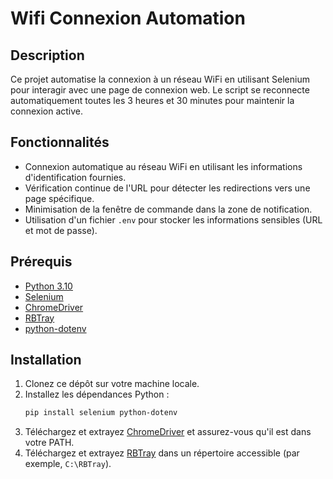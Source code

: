 # Wifi Connexion Automation

## Description

Ce projet automatise la connexion à un réseau WiFi en utilisant Selenium pour interagir avec une page de connexion web. Le script se reconnecte automatiquement toutes les 3 heures et 30 minutes pour maintenir la connexion active.

## Fonctionnalités

- Connexion automatique au réseau WiFi en utilisant les informations d'identification fournies.
- Vérification continue de l'URL pour détecter les redirections vers une page spécifique.
- Minimisation de la fenêtre de commande dans la zone de notification.
- Utilisation d'un fichier `.env` pour stocker les informations sensibles (URL et mot de passe).

## Prérequis

- [Python 3.10](https://www.python.org/downloads/)
- [Selenium](https://pypi.org/project/selenium/)
- [ChromeDriver](https://sites.google.com/a/chromium.org/chromedriver/downloads)
- [RBTray](https://rbtray.github.io/)
- [python-dotenv](https://pypi.org/project/python-dotenv/)

## Installation

1. Clonez ce dépôt sur votre machine locale.
2. Installez les dépendances Python :
    ```sh
    pip install selenium python-dotenv
    ```
3. Téléchargez et extrayez [ChromeDriver](https://sites.google.com/a/chromium.org/chromedriver/downloads) et assurez-vous qu'il est dans votre PATH.
4. Téléchargez et extrayez [RBTray](https://rbtray.github.io/) dans un répertoire accessible (par exemple, `C:\RBTray`).